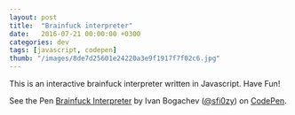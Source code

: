 ```yaml
---
layout: post
title:  "Brainfuck interpreter"
date:   2016-07-21 00:00:00 +0300
categories: dev
tags: [javascript, codepen]
thumb: "/images/8de7d25601e24220a3e9f1917f7f02c6.jpg"
---
```


This is an interactive brainfuck interpreter written in Javascript. Have Fun!

<p data-height="790" data-theme-id="light" data-slug-hash="AXyoKp" data-default-tab="result" data-user="sfi0zy" data-embed-version="2" class="codepen">See the Pen <a href="http://codepen.io/sfi0zy/pen/AXyoKp/">Brainfuck Interpreter</a> by Ivan Bogachev (<a href="http://codepen.io/sfi0zy">@sfi0zy</a>) on <a href="http://codepen.io">CodePen</a>.</p>
<script async src="//assets.codepen.io/assets/embed/ei.js"></script>

[demo-on-codepen]: http://codepen.io/sfi0zy/pen/AXyoKp
